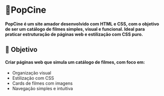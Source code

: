# 🍿PopCine 
#### PopCine é um site amador desenvolvido com HTML e CSS, com o objetivo de ser um catálogo de filmes simples, visual e funcional. Ideal para praticar estruturação de páginas web e estilização com CSS puro.

## 📌 Objetivo
#### Criar páginas web que simula um catálogo de filmes, com foco em:
- Organização visual
- Estilização com CSS
- Cards de filmes com imagens
- Navegação simples e intuitiva
